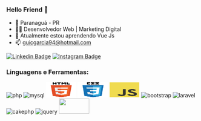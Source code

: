 ### Hello Friend 👋

<!--
**guicgarcia/guicgarcia** is a ✨ _special_ ✨ repository because its `README.md` (this file) appears on your GitHub profile.

Here are some ideas to get you started:
-->

- 📍 Paranaguá - PR
- 👨‍💻 Desenvolvedor Web | Marketing Digital 
- 🌱 Atualmente estou aprendendo Vue Js
- 📫 guicgarcia94@hotmail.com

[![Linkedin Badge](https://img.shields.io/badge/-LinkedIn-blue?style=flat-square&logo=Linkedin&logoColor=white&link=https://www.linkedin.com/in/isadora-rodrigues-stangarlin-48402b141/)](https://www.linkedin.com/in/guilherme-chaves-garcia/)
[![Instagram Badge](https://img.shields.io/badge/-Instagram-violet?style=flat-square&logo=Instagram&logoColor=white&link=https://www.instagram.com/papodedev/)](https://www.instagram.com/guicgaarcia94/)

<h3 align="left">Linguagens e Ferramentas:</h3>
<p>
<img src="https://www.vectorlogo.zone/logos/php/php-ar21.svg" alt="php" width="80" height="40">
<img src="https://www.vectorlogo.zone/logos/mysql/mysql-ar21.svg" alt="mysql" width="80" height="40">
<img src="https://raw.githubusercontent.com/devicons/devicon/master/icons/html5/html5-original-wordmark.svg" alt="html" width="80" height="40">
<img src="https://raw.githubusercontent.com/devicons/devicon/master/icons/css3/css3-original-wordmark.svg" alt="css" width="80" height="40">
<img src="https://raw.githubusercontent.com/devicons/devicon/master/icons/javascript/javascript-original.svg" alt="javascript" width="80" height="40">
<img src="https://www.vectorlogo.zone/logos/getbootstrap/getbootstrap-ar21.svg" alt="bootstrap" width="80" height="40">
<img src="https://www.vectorlogo.zone/logos/laravel/laravel-ar21.svg" alt="laravel" width="80" height="40">
<img src="https://lh3.googleusercontent.com/proxy/i1mdBQjve8Il-ZgnLxOlFZVh0ZyQAt7DT5DksPpjDl2RubymGsdlmox8_3NATDaZJOlYePTuX8TGTzY" alt="cakephp" width="80" height="40">
<img src="https://www.vectorlogo.zone/logos/jquery/jquery-ar21.svg" alt="jquery" width="80" height="40">
<img src="" alt="" width="80" height="40">
</p>


